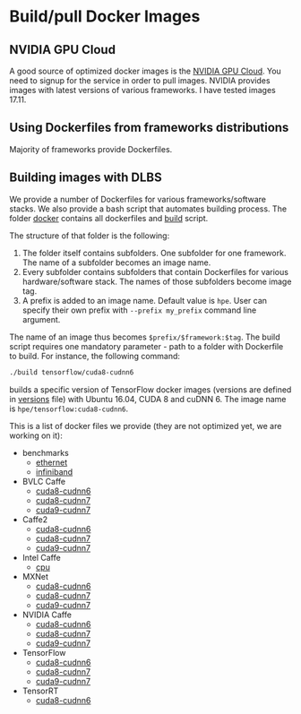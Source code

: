 # __Build/pull Docker Images__

## NVIDIA GPU Cloud
A good source of optimized docker images is the [NVIDIA GPU Cloud](https://ngc.nvidia.com). You need to signup for the service in order to pull images. NVIDIA provides images with latest versions of various frameworks. I have tested images 17.11.

## Using Dockerfiles from frameworks distributions
Majority of frameworks provide Dockerfiles.

## Building images with DLBS
We provide a number of Dockerfiles for various frameworks/software stacks. We also provide a bash script that automates building process. The folder [docker](https://github.com/HewlettPackard/dlcookbook-dlbs/tree/master/docker) contains all dockerfiles and [build](https://github.com/HewlettPackard/dlcookbook-dlbs/blob/master/docker/build.sh) script.

The structure of that folder is the following:
1. The folder itself contains subfolders. One subfolder for one framework. The name of a subfolder becomes an image name.
2. Every subfolder contains subfolders that contain Dockerfiles for various hardware/software stack. The names of those subfolders become image tag.
3. A prefix is added to an image name. Default value is `hpe`. User can specify their own prefix with `--prefix my_prefix` command line argument.

The name of an image thus becomes `$prefix/$framework:$tag`. The build script requires one mandatory parameter - path to a folder with Dockerfile to build. For instance, the following command:
```bash
./build tensorflow/cuda8-cudnn6
```
builds a specific version of TensorFlow docker images (versions are defined in [versions](https://github.com/HewlettPackard/dlcookbook-dlbs/blob/master/docker/versions) file) with Ubuntu 16.04, CUDA 8 and cuDNN 6. The image name is `hpe/tensorflow:cuda8-cudnn6`.

This is a list of docker files we provide (they are not optimized yet, we are working on it):
* benchmarks
  * [ethernet](https://github.com/HewlettPackard/dlcookbook-dlbs/tree/master/docker/benchmarks/ethernet)
  * [infiniband](https://github.com/HewlettPackard/dlcookbook-dlbs/tree/master/docker/benchmarks/infiniband)
* BVLC Caffe
  * [cuda8-cudnn6](https://github.com/HewlettPackard/dlcookbook-dlbs/tree/master/docker/bvlc_caffe/cuda8-cudnn6)
  * [cuda8-cudnn7](https://github.com/HewlettPackard/dlcookbook-dlbs/tree/master/docker/bvlc_caffe/cuda8-cudnn7)
  * [cuda9-cudnn7](https://github.com/HewlettPackard/dlcookbook-dlbs/tree/master/docker/bvlc_caffe/cuda9-cudnn7)
* Caffe2
  * [cuda8-cudnn6](https://github.com/HewlettPackard/dlcookbook-dlbs/tree/master/docker/caffe2/cuda8-cudnn6)
  * [cuda8-cudnn7](https://github.com/HewlettPackard/dlcookbook-dlbs/tree/master/docker/caffe2/cuda8-cudnn7)
  * [cuda9-cudnn7](https://github.com/HewlettPackard/dlcookbook-dlbs/tree/master/docker/caffe2/cuda9-cudnn7)
* Intel Caffe
  * [cpu](https://github.com/HewlettPackard/dlcookbook-dlbs/tree/master/docker/intel_caffe/cpu)
* MXNet
  * [cuda8-cudnn6](https://github.com/HewlettPackard/dlcookbook-dlbs/tree/master/docker/mxnet/cuda8-cudnn6)
  * [cuda8-cudnn7](https://github.com/HewlettPackard/dlcookbook-dlbs/tree/master/docker/mxnet/cuda8-cudnn7)
  * [cuda9-cudnn7](https://github.com/HewlettPackard/dlcookbook-dlbs/tree/master/docker/mxnet/cuda9-cudnn7)
* NVIDIA Caffe
  * [cuda8-cudnn6](https://github.com/HewlettPackard/dlcookbook-dlbs/tree/master/docker/nvidia_caffe/cuda8-cudnn6)
  * [cuda8-cudnn7](https://github.com/HewlettPackard/dlcookbook-dlbs/tree/master/docker/nvidia_caffe/cuda8-cudnn7)
  * [cuda9-cudnn7](https://github.com/HewlettPackard/dlcookbook-dlbs/tree/master/docker/nvidia_caffe/cuda9-cudnn7)
* TensorFlow
  * [cuda8-cudnn6](https://github.com/HewlettPackard/dlcookbook-dlbs/tree/master/docker/tensorflow/cuda8-cudnn6)
  * [cuda8-cudnn7](https://github.com/HewlettPackard/dlcookbook-dlbs/tree/master/docker/tensorflow/cuda8-cudnn7)
  * [cuda9-cudnn7](https://github.com/HewlettPackard/dlcookbook-dlbs/tree/master/docker/tensorflow/cuda9-cudnn7)
* TensorRT
  * [cuda8-cudnn6](https://github.com/HewlettPackard/dlcookbook-dlbs/tree/master/docker/tensorrt/cuda8-cudnn6)
